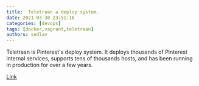 ```yaml
---
title:  Teletraan a deploy system.
date: 2021-03-30 23:51:16
categories: [devops]
tags: [docker,vagrant,teletraan]
authors: sedlav
---
```


Teletraan is Pinterest's deploy system. It deploys thousands of Pinterest internal services, supports tens of thousands hosts, and has been running in production for over a few years.

[Link](https://github.com/pinterest/teletraan)
